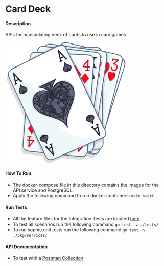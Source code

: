 # Card Deck

#### Description

  APIs for manipulating deck of cards to use in card games

![alt text](Cards.png)

#### How To Run:
- The docker-compose file in this directory contains the images for the API service and PostgreSQL.
- Apply the following command to run docker containers: `make start`

#### Run Tests
- All the feature files for the Integration Tests are located [here](tests/features)
- To test all scenarios run the following command `go test -v ./tests/`
- To run sopme unit tests run the following command `go test -v ./pkg/services/`

#### API Documentation
- To test with a [Postman Collection](Toggl.postman_collection.json)
